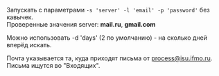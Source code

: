Запускать с параметрами `-s 'server' -l 'email' -p 'password'` без кавычек.  
Проверенные значения server: **mail.ru**, **gmail.com**  

Можно использовать -d 'days' (2 по умолчанию) - на сколько дней вперёд искать.

Почта указывается та, куда приходят письма от process@isu.ifmo.ru. Письма ищутся во "Входящих".
